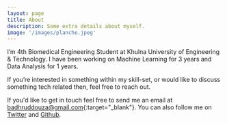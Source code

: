 ```yaml
---
layout: page
title: About
description: Some extra details about myself.
image: '/images/planche.jpeg'
---
```

I’m 4th Biomedical Engineering Student at Khulna University of Engineering & Technology. I have been working on Machine Learning for 3 years and Data Analysis for 1 years. 

If you’re interested in something within my skill-set, or would like to discuss something tech related then, feel free to reach out.

If you'd like to get in touch feel free to send me an email at [badhruddouza@gmail.com](mailto:badhruddouza@gmail.com){:target="_blank"}. You can also follow me on <a href="https://facebook.com/hridoy.buffy" target="_blank">Twitter</a> and <a href="https://github.com/badhruddouza" target="_blank">Github</a>.

<!-- <div class="gallery-box">
  <div class="gallery">
    <img src="/images/me.jpg" alt="Project">
    <img src="/images/project-8.jpg" alt="Project">
    <img src="/images/project-6.jpg" alt="Project">
  </div>
  <em>Gallery / <a href="https://unsplash.com/" target="_blank">Unsplash</a></em>
</div> -->
